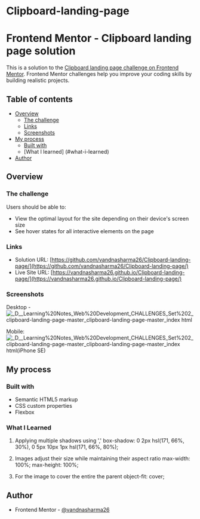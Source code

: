 # Clipboard-landing-page
# Frontend Mentor - Clipboard landing page solution

This is a solution to the [Clipboard landing page challenge on Frontend Mentor](https://www.frontendmentor.io/challenges/clipboard-landing-page-5cc9bccd6c4c91111378ecb9). Frontend Mentor challenges help you improve your coding skills by building realistic projects. 

## Table of contents

- [Overview](#overview)
  - [The challenge](#the-challenge)
  - [Links](#links)
  - [Screenshots](#screenshots)
- [My process](#my-process)
  - [Built with](#built-with)
  - [What I learned] (#what-i-learned)
- [Author](#author)

## Overview

### The challenge

Users should be able to:

- View the optimal layout for the site depending on their device's screen size
- See hover states for all interactive elements on the page

### Links

- Solution URL: [https://github.com/vandnasharma26/Clipboard-landing-page/](https://github.com/vandnasharma26/Clipboard-landing-page/)
- Live Site URL: [https://vandnasharma26.github.io/Clipboard-landing-page/](https://vandnasharma26.github.io/Clipboard-landing-page/)

### Screenshots
Desktop - 
![_D__Learning%20Notes_Web%20Development_CHALLENGES_Set%202_clipboard-landing-page-master_clipboard-landing-page-master_index html](https://github.com/vandnasharma26/Clipboard-landing-page/assets/86317804/483e7621-d0b0-4b35-8e71-8dfa71460a46)

Mobile:
![_D__Learning%20Notes_Web%20Development_CHALLENGES_Set%202_clipboard-landing-page-master_clipboard-landing-page-master_index html(iPhone SE)](https://github.com/vandnasharma26/Clipboard-landing-page/assets/86317804/3497035b-738d-406c-a96a-10bc7b0f57e2)


## My process

### Built with

- Semantic HTML5 markup
- CSS custom properties
- Flexbox

### What I Learned
1. Applying multiple shadows using ','
box-shadow: 0 2px hsl(171, 66%, 30%), 0 5px 10px 1px hsl(171, 66%, 80%); 

2. Images adjust their size while maintaining their aspect ratio
max-width: 100%;
max-height: 100%;

3. For the image to cover the entire the parent
object-fit: cover;

## Author

- Frontend Mentor - [@vandnasharma26](https://www.frontendmentor.io/profile/vandnasharma26)
